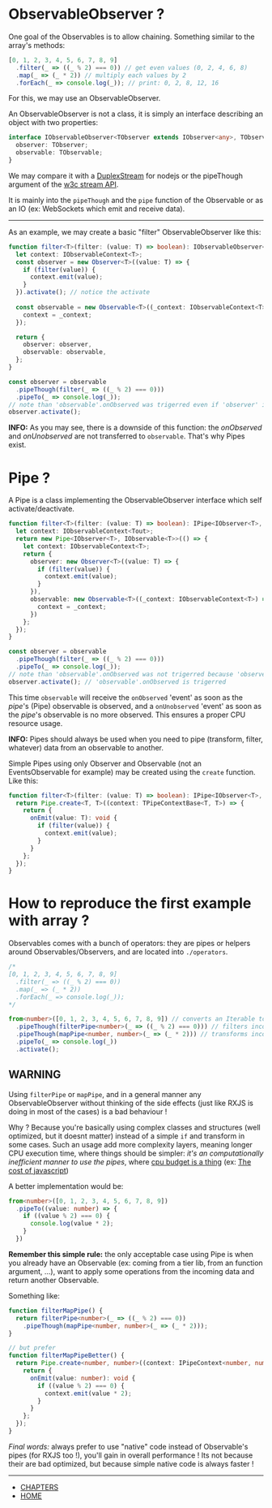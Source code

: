 # ObservableObserver ?

One goal of the Observables is to allow chaining. Something similar to the array's methods:

```ts
[0, 1, 2, 3, 4, 5, 6, 7, 8, 9]
  .filter(_ => ((_ % 2) === 0)) // get even values (0, 2, 4, 6, 8)
  .map(_ => (_ * 2)) // multiply each values by 2
  .forEach(_ => console.log(_)); // print: 0, 2, 8, 12, 16
```

For this, we may use an ObservableObserver.

An ObservableObserver is not a class, it is simply an interface describing an object with two properties:

```ts
interface IObservableObserver<TObserver extends IObserver<any>, TObservable extends IObservable<any>>  {
  observer: TObserver;
  observable: TObservable;
}
```

We may compare it with a [DuplexStream](https://nodejs.org/api/stream.html#stream_class_stream_duplex) for nodejs
or the pipeThough argument of the [w3c stream API](https://streams.spec.whatwg.org/#rs-pipe-through).

It is mainly into the `pipeThough` and the `pipe` function of the Observable or as an IO (ex: WebSockets which emit and receive data).

---

As an example, we may create a basic "filter" ObservableObserver like this:

```ts
function filter<T>(filter: (value: T) => boolean): IObservableObserver<IObserver<T>, IObservable<T>> {
  let context: IObservableContext<T>;
  const observer = new Observer<T>((value: T) => {
    if (filter(value)) {
      context.emit(value);
    }
  }).activate(); // notice the activate
  
  const observable = new Observable<T>((_context: IObservableContext<T>) => {
    context = _context;
  });

  return {
    observer: observer,
    observable: observable,
  };
}

const observer = observable
  .pipeThough(filter(_ => ((_ % 2) === 0)))
  .pipeTo(_ => console.log(_));
// note than 'observable'.onObserved was trigerred even if 'observer' is not activated
observer.activate();
```

**INFO:** As you may see, there is a downside of this function: the *onObserved* and *onUnobserved* are not transferred to `observable`.
That's why Pipes exist.


# Pipe ?

A Pipe is a class implementing the ObservableObserver interface which self activate/deactivate.

```ts
function filter<T>(filter: (value: T) => boolean): IPipe<IObserver<T>, IObservable<T>> {
  let context: IObservableContext<Tout>;
  return new Pipe<IObserver<T>, IObservable<T>>(() => {
    let context: IObservableContext<T>;
    return {
      observer: new Observer<T>((value: T) => {
        if (filter(value)) {
          context.emit(value);
        }
      }),
      observable: new Observable<T>((_context: IObservableContext<T>) => {
        context = _context;
      })
    };
  });
}

const observer = observable
  .pipeThough(filter(_ => ((_ % 2) === 0)))
  .pipeTo(_ => console.log(_));
// note than 'observable'.onObserved was not trigerred because 'observer' is not activated yet
observer.activate(); // 'observable'.onObserved is trigerred
```

This time `observable` will receive the `onObserved` 'event' as soon as the *pipe*'s (Pipe) observable is observed,
and a `onUnobserved` 'event' as soon as the *pipe*'s observable is no more observed. This ensures a proper CPU resource usage.

**INFO:** Pipes should always be used when you need to pipe (transform, filter, whatever) data from an observable to another.

Simple Pipes using only Observer and Observable (not an EventsObservable for example) may be created using the `create` function. Like this:

```ts
function filter<T>(filter: (value: T) => boolean): IPipe<IObserver<T>, IObservable<T>> {
  return Pipe.create<T, T>((context: TPipeContextBase<T, T>) => {
    return {
      onEmit(value: T): void {
        if (filter(value)) {
          context.emit(value);
        }
      }
    };
  });
}
```

# How to reproduce the first example with array ?

Observables comes with a bunch of operators: they are pipes or helpers around Observables/Observers, and are located into `./operators`.

```ts
/*
[0, 1, 2, 3, 4, 5, 6, 7, 8, 9]
  .filter(_ => ((_ % 2) === 0))
  .map(_ => (_ * 2))
  .forEach(_ => console.log(_));
*/

from<number>([0, 1, 2, 3, 4, 5, 6, 7, 8, 9]) // converts an Iterable to an Observable
  .pipeThough(filterPipe<number>(_ => ((_ % 2) === 0))) // filters incomming values
  .pipeThough(mapPipe<number, number>(_ => (_ * 2))) // transforms incomming values (multiplied by 2)
  .pipeTo(_ => console.log(_))
  .activate();
```

## WARNING
Using `filterPipe` or `mapPipe`, and in a general manner any ObservableObserver without thinking of the side effects
(just like RXJS is doing in most of the cases) is a bad behaviour !

Why ? Because you're basically using complex classes and structures (well optimized, but it doesnt matter) instead of a simple `if` and transform in some cases.
Such an usage add more complexity layers, meaning longer CPU execution time, where things should be simpler:
*it's an computationally inefficient manner to use the pipes*, where [cpu budget is a thing](https://www.google.com/search?q=js%20cpu%20budget) (ex: [The cost of javascript](https://medium.com/@addyosmani/the-cost-of-javascript-in-2018-7d8950fbb5d4))

A better implementation would be:

```ts
from<number>([0, 1, 2, 3, 4, 5, 6, 7, 8, 9])
  .pipeTo((value: number) => {
    if ((value % 2) === 0) {
      console.log(value * 2);
    }
  })
```

**Remember this simple rule:** the only acceptable case using Pipe is when you already have an Observable (ex: coming from a tier lib, from an function argument, ...),
want to apply some operations from the incoming data and return another Observable.

Something like:
```ts
function filterMapPipe() {
  return filterPipe<number>(_ => ((_ % 2) === 0))
    .pipeThough(mapPipe<number, number>(_ => (_ * 2)));
}

// but prefer
function filterMapPipeBetter() {
  return Pipe.create<number, number>((context: IPipeContext<number, number>) => {
    return {
      onEmit(value: number): void {
        if ((value % 2) === 0) {
          context.emit(value * 2);
        }
      }
    };
  });
}
```

*Final words:* always prefer to use "native" code instead of Observable's pipes (for RXJS too !), you'll gain in overall performance !
Its not because their are bad optimized, but because simple native code is always faster !

---
- [CHAPTERS](README.md)
- [HOME](../README.md)